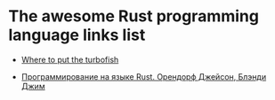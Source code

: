 # The awesome Rust programming language links list

* [Where to put the turbofish](https://matematikaadit.github.io/posts/rust-turbofish.html)

* [Программирование на языке Rust. Орендорф Джейсон, Блэнди Джим](https://www.ozon.ru/context/detail/id/144056219/)
